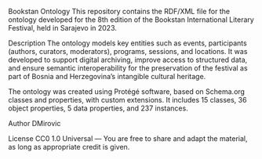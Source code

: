 Bookstan Ontology
This repository contains the RDF/XML file for the ontology developed for the 8th edition of the Bookstan International Literary Festival, held in Sarajevo in 2023.

Description
The ontology models key entities such as events, participants (authors, curators, moderators), programs, sessions, and locations.
It was developed to support digital archiving, improve access to structured data, and ensure semantic interoperability for the preservation of the festival as part of Bosnia and Herzegovina’s intangible cultural heritage.

The ontology was created using Protégé software, based on Schema.org classes and properties, with custom extensions.
It includes 15 classes, 36 object properties, 5 data properties, and 237 instances.

Author
DMirovic

License
CC0 1.0 Universal — You are free to share and adapt the material, as long as appropriate credit is given.
